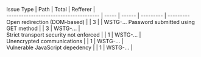 Issue Type                             |  Path |  Total |  Refferer |          
-------------------------------------- | ----- | ------ | --------- | ---------
Open redirection (DOM-based)           |       |  3     |           |  WSTG-...
Password submitted using GET method    |       |  3     |  WSTG-... |          
Strict transport security not enforced |       |  1     |  WSTG-... |          
Unencrypted communications             |       |  1     |  WSTG-... |          
Vulnerable JavaScript depedency        |       |  1     |  WSTG-... |          